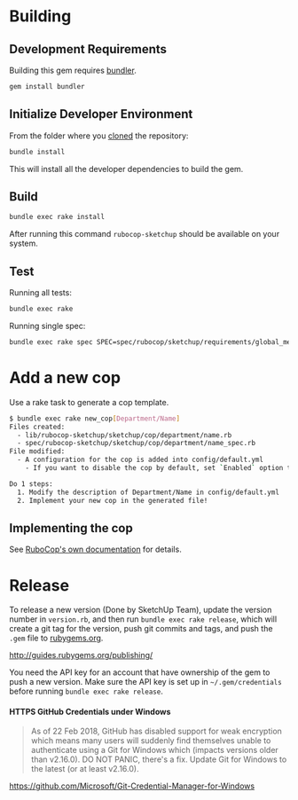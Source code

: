 # Building

## Development Requirements

Building this gem requires [bundler](http://bundler.io/).

```bash
gem install bundler
```

## Initialize Developer Environment

From the folder where you [cloned](https://help.github.com/articles/cloning-a-repository/) the repository:

```bash
bundle install
```

This will install all the developer dependencies to build the gem.

## Build

```bash
bundle exec rake install
```

After running this command `rubocop-sketchup` should be available on your system.

## Test

Running all tests:

```bash
bundle exec rake
```

Running single spec:

```bash
bundle exec rake spec SPEC=spec/rubocop/sketchup/requirements/global_methods_spec.rb
```


# Add a new cop

Use a rake task to generate a cop template.

```sh
$ bundle exec rake new_cop[Department/Name]
Files created:
  - lib/rubocop-sketchup/sketchup/cop/department/name.rb
  - spec/rubocop-sketchup/sketchup/cop/department/name_spec.rb
File modified:
  - A configuration for the cop is added into config/default.yml
    - If you want to disable the cop by default, set `Enabled` option to false.

Do 1 steps:
  1. Modify the description of Department/Name in config/default.yml
  2. Implement your new cop in the generated file!
```


## Implementing the cop

See [RuboCop's own documentation](https://github.com/rubocop-hq/rubocop/blob/master/manual/development.md) for details.


# Release

To release a new version (Done by SketchUp Team), update the version number in `version.rb`, and then run `bundle exec rake release`, which will create a git tag for the version, push git commits and tags, and push the `.gem` file to [rubygems.org](https://rubygems.org).

http://guides.rubygems.org/publishing/

You need the API key for an account that have ownership of the gem to push a new version. Make sure the API key is set up in `~/.gem/credentials` before running `bundle exec rake release`.

#### HTTPS GitHub Credentials under Windows

> As of 22 Feb 2018, GitHub has disabled support for weak encryption which means many users will suddenly find themselves unable to authenticate using a Git for Windows which (impacts versions older than v2.16.0). DO NOT PANIC, there's a fix. Update Git for Windows to the latest (or at least v2.16.0).

https://github.com/Microsoft/Git-Credential-Manager-for-Windows
